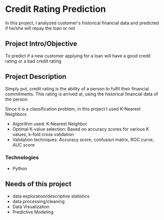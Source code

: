 
# Credit Rating Prediction
In this project, I analyzed customer's historical financial data and predicted if he/she will repay the loan or not

## Project Intro/Objective
To predict if a new customer applying for a loan will have a good credit rating or a bad credit rating

## Project Description
Simply put, credit rating is the ability of a person to fulfil their financial commitments. This rating is arrived at, using the historical financial data of the person. 

Since it is a classification problem, in this project I used K-Nearest Neighbors 

- Algorithm used: K-Nearest Neighbor
- Optimal K-value selection: Based on accuracy scores for various K values, k-fold cross validation
- Validation techniques: Accuracy score, confusion matrix, ROC curve, AUC score

### Technologies
* Python

## Needs of this project
- data exploration/descriptive statistics
- data processing/cleaning
- Data Visualization
- Predictive Modeling
